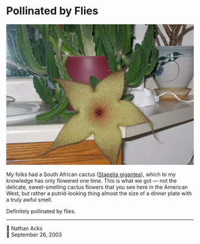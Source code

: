# Pollinated by Flies

![A large yellow-green flower with a thin, horizontal red pattern on its petals](assets/6b8984b012d8074584683ca2e96f4f6c.webp)

My folks had a South African cactus ([Stapelia gigantea](https://en.m.wikipedia.org/wiki/Stapelia_gigantea)), which to my knowledge has only flowered one time. This is what we got — not the delicate, sweet-smelling cactus flowers that you see here in the American West, but rather a putrid-looking thing almost the size of a dinner plate with a truly awful smell.

Definitely pollinated by flies.

- - - -

👤 Nathan Acks  
📅 September 26, 2003
